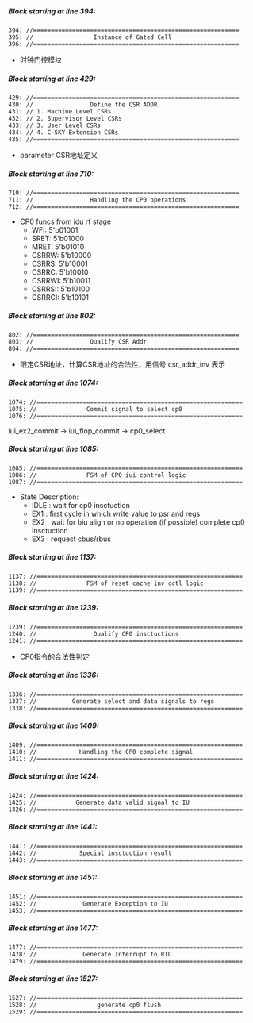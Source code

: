 ##### Block starting at line 394:
```
394: //==========================================================
395: //                 Instance of Gated Cell
396: //==========================================================
```
- 时钟门控模块

##### Block starting at line 429:
```
429: //==========================================================
430: //                Define the CSR ADDR
431: // 1. Machine Level CSRs
432: // 2. Supervisor Level CSRs
433: // 3. User Level CSRs
434: // 4. C-SKY Extension CSRs
435: //==========================================================
```
- parameter CSR地址定义

##### Block starting at line 710:
```
710: //==========================================================
711: //                Handling the CP0 operations
712: //==========================================================
```
- CP0 funcs from idu rf stage
    - WFI:    5'b01001
    - SRET:   5'b01000
    - MRET:   5'b01010
    - CSRRW:  5'b10000
    - CSRRS:  5'b10001
    - CSRRC:  5'b10010
    - CSRRWI: 5'b10011
    - CSRRSI: 5'b10100
    - CSRRCI: 5'b10101

##### Block starting at line 802:
```
802: //==========================================================
803: //                Qualify CSR Addr
804: //==========================================================
```
- 限定CSR地址，计算CSR地址的合法性，用信号 csr_addr_inv 表示

##### Block starting at line 1074:
```
1074: //==========================================================
1075: //              Commit signal to select cp0
1076: //==========================================================
```

iui_ex2_commit -> iui_flop_commit -> cp0_select

##### Block starting at line 1085:
```
1085: //==========================================================
1086: //              FSM of CP0 iui control logic
1087: //==========================================================
```

- State Description:
    - IDLE : wait for cp0 insctuction
    - EX1  : first cycle in which write value to psr and regs
    - EX2  : wait for biu align or no operation (if possible) complete cp0 insctuction
    - EX3  : request cbus/rbus

##### Block starting at line 1137:
```
1137: //==========================================================
1138: //              FSM of reset cache inv cctl logic
1139: //==========================================================
```

##### Block starting at line 1239:
```
1239: //==========================================================
1240: //                Qualify CP0 insctuctions
1241: //==========================================================
```

- CP0指令的合法性判定

##### Block starting at line 1336:
```
1336: //==========================================================
1337: //          Generate select and data signals to regs
1338: //==========================================================
```

##### Block starting at line 1409:
```
1409: //==========================================================
1410: //            Handling the CP0 complete signal
1411: //==========================================================
```

##### Block starting at line 1424:
```
1424: //==========================================================
1425: //           Generate data valid signal to IU
1426: //==========================================================
```

##### Block starting at line 1441:
```
1441: //==========================================================
1442: //            Special insctuction result
1443: //==========================================================
```

##### Block starting at line 1451:
```
1451: //==========================================================
1452: //             Generate Exception to IU
1453: //==========================================================
```

##### Block starting at line 1477:
```
1477: //==========================================================
1478: //             Generate Interrupt to RTU
1479: //==========================================================
```

##### Block starting at line 1527:
```
1527: //==========================================================
1528: //                 generate cp0 flush
1529: //==========================================================
```


